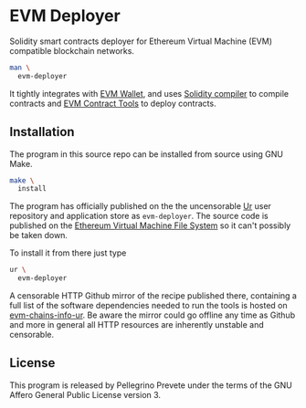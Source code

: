 [comment]: <> (SPDX-License-Identifier: AGPL-3.0)

[comment]: <> (-------------------------------------------------------------)
[comment]: <> (Copyright © 2024, 2025  Pellegrino Prevete)
[comment]: <> (All rights reserved)
[comment]: <> (-------------------------------------------------------------)

[comment]: <> (This program is free software: you can redistribute)
[comment]: <> (it and/or modify it under the terms of the GNU Affero)
[comment]: <> (General Public License as published by the Free)
[comment]: <> (Software Foundation, either version 3 of the License.)

[comment]: <> (This program is distributed in the hope that it will be useful,)
[comment]: <> (but WITHOUT ANY WARRANTY; without even the implied warranty of)
[comment]: <> (MERCHANTABILITY or FITNESS FOR A PARTICULAR PURPOSE. See the)
[comment]: <> (GNU Affero General Public License for more details.)

[comment]: <> (You should have received a copy of the GNU Affero General Public)
[comment]: <> (License along with this program.)
[comment]: <> (If not, see <https://www.gnu.org/licenses/>.)

# EVM Deployer

Solidity smart contracts deployer for Ethereum
Virtual Machine (EVM) compatible blockchain networks.

```bash
man \
  evm-deployer
```

It tightly integrates with
[EVM Wallet](
  https://github.com/themartiancompany/evm-wallet),
and uses
[Solidity compiler](
  https://github.com/themartiancompany/solidity-compiler)
to compile contracts and
[EVM Contract Tools](
  https://github.com/themartiancompany/evm-contracts-tools)
to deploy contracts.

## Installation

The program in this source repo
can be installed from source using GNU Make.

```bash
make \
  install
```

The program has officially published on the
the uncensorable
[Ur](
  https://github.com/themartiancompany/ur)
user repository and application store as
`evm-deployer`.
The source code is published on the
[Ethereum Virtual Machine File System](
  https://github.com/themartiancompany/evmfs)
so it can't possibly be taken down.

To install it from there just type

```bash
ur \
  evm-deployer
```

A censorable HTTP Github mirror of the recipe published there,
containing a full list of the software dependencies needed to run the
tools is hosted on
[evm-chains-info-ur](
  https://github.com/themartiancompany/evm-deployer-ur).
Be aware the mirror could go offline any time as Github and more
in general all HTTP resources are inherently unstable and censorable.

## License

This program is released by Pellegrino Prevete under the terms
of the GNU Affero General Public License version 3.
